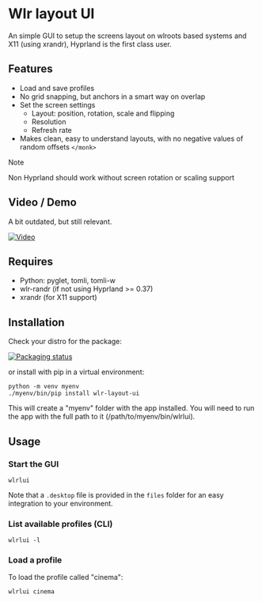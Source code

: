 # Wlr layout UI

An simple GUI to setup the screens layout on wlroots based systems and X11 (using xrandr), Hyprland is the first class user.

## Features

- Load and save profiles
- No grid snapping, but anchors in a smart way on overlap
- Set the screen settings
  - Layout: position, rotation, scale and flipping
  - Resolution
  - Refresh rate
- Makes clean, easy to understand layouts, with no negative values of random offsets `</monk>`

> [!note]
> Non Hyprland should work without screen rotation or scaling support

## Video / Demo

A bit outdated, but still relevant.

[![Video](https://img.youtube.com/vi/bJxVIu9cMzg/0.jpg)](https://www.youtube.com/watch?v=bJxVIu9cMzg)

## Requires

- Python: pyglet, tomli, tomli-w
- wlr-randr (if not using Hyprland >= 0.37)
- xrandr (for X11 support)

## Installation

Check your distro for the package:

[![Packaging status](https://repology.org/badge/vertical-allrepos/wlr-layout-ui.svg)](https://repology.org/project/wlr-layout-ui/versions)

or install with pip in a virtual environment:

```
python -m venv myenv
./myenv/bin/pip install wlr-layout-ui
```

This will create a "myenv" folder with the app installed.
You will need to run the app with the full path to it (/path/to/myenv/bin/wlrlui).

## Usage

### Start the GUI

```
wlrlui
```

Note that a `.desktop` file is provided in the `files` folder for an easy integration to your environment.

### List available profiles (CLI)

```
wlrlui -l
```

### Load a profile

To load the profile called "cinema":

```
wlrlui cinema
```
